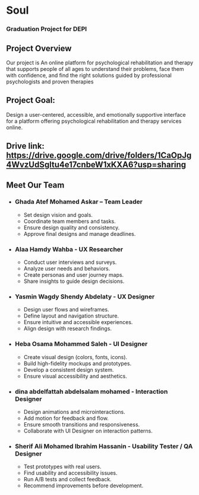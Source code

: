 # Soul  
### Graduation Project for DEPI

## Project Overview
Our project is An online platform for psychological rehabilitation and therapy that supports people of all ages to understand their problems, face them with confidence, and find the right solutions guided by professional psychologists and proven therapies

## Project Goal:
Design a user-centered, accessible, and emotionally supportive interface for a platform offering psychological rehabilitation and therapy services online.

## Drive link: https://drive.google.com/drive/folders/1CaOpJg4WvzUdSgltu4e17cnbeW1xKXA6?usp=sharing

## Meet Our Team
- ### Ghada Atef Mohamed Askar  – Team Leader
   * Set design vision and goals.
   * Coordinate team members and tasks.
   * Ensure design quality and consistency.
   * Approve final designs and manage deadlines. 
- ### Alaa Hamdy Wahba - UX Researcher
  * Conduct user interviews and surveys.
  * Analyze user needs and behaviors.
  * Create personas and user journey maps.
  * Share insights to guide design decisions.
    
- ### Yasmin Wagdy Shendy Abdelaty - UX Designer
  * Design user flows and wireframes.
  * Define layout and navigation structure.
  * Ensure intuitive and accessible experiences.
  * Align design with research findings.
    
- ### Heba Osama Mohammed Saleh - UI Designer
  * Create visual design (colors, fonts, icons).
  * Build high-fidelity mockups and prototypes.
  * Develop a consistent design system.
  * Ensure visual accessibility and aesthetics.
    
- ### dina abdelfattah abdelsalam mohamed - Interaction Designer
  * Design animations and microinteractions.
  * Add motion for feedback and flow.
  * Ensure smooth transitions and responsiveness.
  * Collaborate with UI Designer on interaction patterns.
    
- ### Sherif Ali Mohamed Ibrahim Hassanin - Usability Tester / QA Designer
  * Test prototypes with real users.
  * Find usability and accessibility issues.
  * Run A/B tests and collect feedback.
  * Recommend improvements before development.



